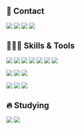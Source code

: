 ## 🔗 Contact
<a href="https://blog.naver.com/did3296" target="_blank"><img src="https://img.shields.io/badge/-Daily%20Blog-brightgreen"/></a>
<a href="https://hyerimiya.oopy.io/" target="_blank"><img src="https://img.shields.io/badge/-Dev%20Blog-blue"/></a>
<a href="hyerimiya1216@gmail.com" target="_blank"><img src="https://img.shields.io/badge/-hyerimiya1216%40gmail.com-ff69b4"/></a>
<a href="did3296@naver.com" target="_blank"><img src="https://img.shields.io/badge/-did3296@naver.com-00ad00"/></a>


## 👩🏻‍💻 Skills & Tools
<img src="https://img.shields.io/badge/HTML-E34F26?style=flat-square&logo=HTML5&logoColor=white"/> <img src="https://img.shields.io/badge/CSS-1572B6?style=flat-square&logo=CSS3&logoColor=white"/> <img src="https://img.shields.io/badge/SASS-CC6699?style=flat-square&logo=Sass&logoColor=white"/> <img src="https://img.shields.io/badge/JavaScript-F7DF1E?style=flat-square&logo=JavaScript&logoColor=white"/> <img src="https://img.shields.io/badge/jQuery-0769AD?style=flat-square&logo=jQuery&logoColor=white"/> <img src="https://img.shields.io/badge/Git-F05032?style=flat-square&logo=Git&logoColor=white"/> <img src="https://img.shields.io/badge/Gulp-CF4647?style=flat-square&logo=gulp&logoColor=white"/>   

<img src="https://img.shields.io/badge/Jira-0052CC?style=flat-square&logo=Jira&logoColor=white"/> <img src="https://img.shields.io/badge/Bitbucket-0052CC?style=flat-square&logo=Bitbucket&logoColor=white"/> <img src="https://img.shields.io/badge/Confluence-172B4D?style=flat-square&logo=Confluence&logoColor=white"/>

<img src="https://img.shields.io/badge/Zeplin-FFE005?style=flat-square&logo=Zeplin&logoColor=white"/> <img src="https://img.shields.io/badge/Photoshop-31A8FF?style=flat-square&logo=Adobe Photoshop&logoColor=white"/> <img src="https://img.shields.io/badge/Illustrator-FF9A00?style=flat-square&logo=Adobe Illustrator&logoColor=white"/>

## 🔥 Studying
<img src="https://img.shields.io/badge/React-61DAFB?style=flat-square&logo=React&logoColor=white"/> <img src="https://img.shields.io/badge/TypeScript-3178C6?style=flat-square&logo=TypeScript&logoColor=white"/>
